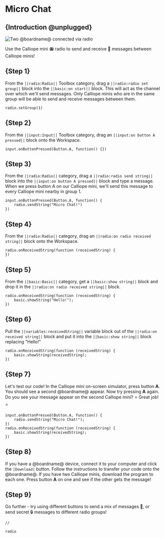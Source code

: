 # Micro Chat

## {Introduction @unplugged}

![Two @boardname@ connected via radio](/static/calliope/tutorials/06_mini_chat_animation.gif)

Use the Calliope mini 📻 radio to send and receive 💬 messages between Calliope minis!

## {Step 1}

From the ``||radio:Radio||`` Toolbox category, drag a ``||radio:radio set group||`` block into the ``||basic:on start||`` block. This will act as the channel over which we'll send messages. Only Calliope minis who are in the same group will be able to send and receive messages between them.

```blocks
radio.setGroup(1)
```

## {Step 2}

From the ``||input:Input||`` Toolbox category, drag an ``||input:on button A pressed||`` block onto the Workspace.

```blocks
input.onButtonPressed(Button.A, function() {})
```

## {Step 3}

From the ``||radio:Radio||`` category, drag a ``||radio:radio send string||`` block into the ``||input:on button A pressed||`` block and type a message. When we press button A on our Calliope mini, we'll send this message to every Calliope mini nearby in group 1.

```blocks
input.onButtonPressed(Button.A, function() {
    radio.sendString("Micro Chat!")
})
```

## {Step 4}

From the ``||radio:Radio||`` category, drag an ``||radio:on radio received string||`` block onto the Workspace. 

```blocks
radio.onReceivedString(function (receivedString) {
})
```

## {Step 5}

From the ``||basic:Basic||`` category, get a ``||basic:show string||`` block and drop it in the ``||radio:on radio received string||`` block. 

```blocks
radio.onReceivedString(function (receivedString) {
    basic.showString("Hello!");
})
```

## {Step 6}

Pull the ``||variables:receivedString||`` variable block out of the ``||radio:on received string||`` block and put it into the ``||basic:show string||`` block replacing "Hello!"

```blocks
radio.onReceivedString(function (receivedString) {
    basic.showString(receivedString);
})
```

## {Step 7}

Let's test our code! In the Calliope mini on-screen simulator, press button **A**. You should see a second @boardname@ appear. Now try pressing **A** again. Do you see your message appear on the second Calliope mini?  ⭐ Great job! ⭐ 

```blocks
input.onButtonPressed(Button.A, function() {
    radio.sendString("Micro Chat!");
})
radio.onReceivedString(function (receivedString) {
    basic.showString(receivedString);
})
```

## {Step 8}

If you have a @boardname@ device, connect it to your computer and click the ``|Download|`` button. Follow the instructions to transfer your code onto the @boardname@.  If you have two Calliope minis, download the program to each one. Press button **A** on one and see if the other gets the message!

## {Step 9}

Go further - try using different buttons to send a mix of messages 📝, or send secret 🔒 messages to different radio groups!

```template
//
```

```package
radio
```
